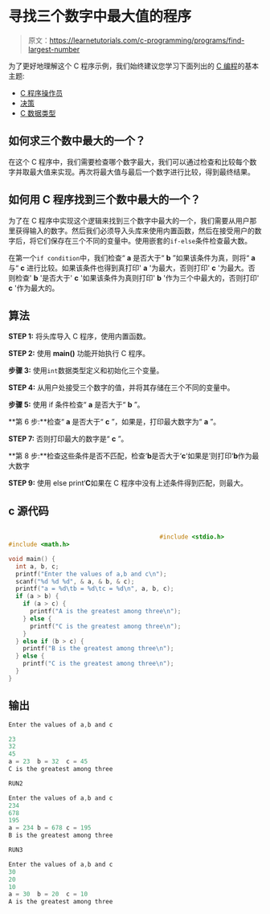 # 寻找三个数字中最大值的程序

> 原文：<https://learnetutorials.com/c-programming/programs/find-largest-number>

为了更好地理解这个 C 程序示例，我们始终建议您学习下面列出的 [C 编程](../ "C programming")的基本主题:

*   [C 程序操作员](../../c-programming/operators "C program tokens")
*   [决策](../../c-programming/decision-making-statements "C programming decision making")
*   [C 数据类型](../../c-programming/data-types-modifiers "C data types")

## 如何求三个数中最大的一个？

在这个 C 程序中，我们需要检查哪个数字最大，我们可以通过检查和比较每个数字并取最大值来实现。再次将最大值与最后一个数字进行比较，得到最终结果。

## 如何用 C 程序找到三个数中最大的一个？

为了在 C 程序中实现这个逻辑来找到三个数字中最大的一个，我们需要从用户那里获得输入的数字。然后我们必须导入头库来使用内置函数，然后在接受用户的数字后，将它们保存在三个不同的变量中。使用嵌套的`if-else`条件检查最大数。

在第一个`if condition`中，我们检查“ **a** 是否大于“ **b** ”如果该条件为真，则将“ **a** 与“ **c** 进行比较。如果该条件也得到真打印' **a** '为最大，否则打印' **c** '为最大。否则检查' **b** '是否大于' **c** '如果该条件为真则打印' **b** '作为三个中最大的，否则打印' **c** '作为最大的。

## 算法

**STEP 1:** 将头库导入 C 程序，使用内置函数。

**STEP 2:** 使用 **main()** 功能开始执行 C 程序。

**步骤 3:** 使用`int`数据类型定义和初始化三个变量。

**STEP 4:** 从用户处接受三个数字的值，并将其存储在三个不同的变量中。

**步骤 5:** 使用 if 条件检查“ **a** 是否大于“ **b** ”。

**第 6 步:**检查“ **a** 是否大于“ **c** ”，如果是，打印最大数字为“ **a** ”。

**STEP 7:** 否则打印最大的数字是“ **c** ”。

**第 8 步:**检查这些条件是否不匹配，检查‘**b**是否大于‘**c**‘如果是’则打印‘**b**作为最大数字

**STEP 9:** 使用 else print‘**C**如果在 C 程序中没有上述条件得到匹配，则最大。

## c 源代码

```c

                                          #include <stdio.h>
#include <math.h>

void main() {
  int a, b, c;
  printf("Enter the values of a,b and c\n");
  scanf("%d %d %d", & a, & b, & c);
  printf("a = %d\tb = %d\tc = %d\n", a, b, c);
  if (a > b) {
    if (a > c) {
      printf("A is the greatest among three\n");
    } else {
      printf("C is the greatest among three\n");
    }
  } else if (b > c) {
    printf("B is the greatest among three\n");
  } else {
    printf("C is the greatest among three\n");
  }
}

```

## 输出

```c
Enter the values of a,b and c

23
32 
45
a = 23  b = 32  c = 45
C is the greatest among three

RUN2

Enter the values of a,b and c
234
678
195
a = 234 b = 678 c = 195
B is the greatest among three

RUN3

Enter the values of a,b and c
30 
20 
10
a = 30  b = 20  c = 10
A is the greatest among three
```